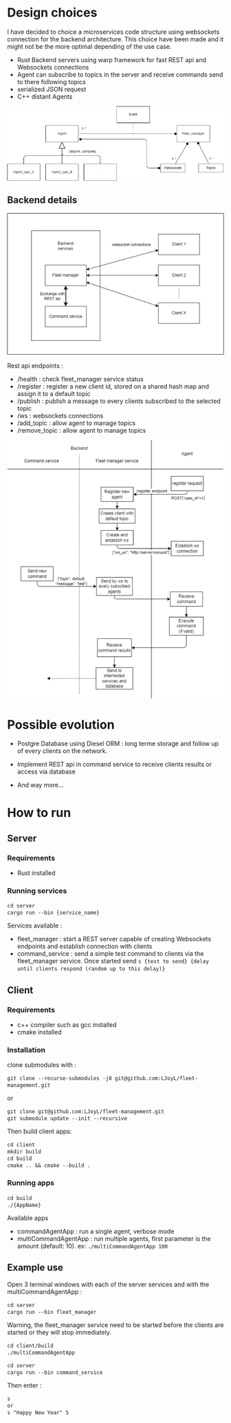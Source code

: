 # Design choices

I have decided to choice a microservices code structure using websockets connection for the backend architecture. This choice have been made and it might not be the more optimal depending of the use case.

- Rust Backend servers using warp framework for fast REST api and Websockets connections
- Agent can subscribe to topics in the server and receive commands send to there following topics
- serialized JSON request
- C++ distant Agents 

![design Diagram](design.png)

## Backend details

![implementation](implementation.png)

Rest api endpoints :

- /health : check fleet_manager service status
- /register : register a new client id, stored on a shared hash map and assign it to a default topic
- /publish : publish a message to every clients subscribed to the selected topic
- /ws : websockets connections
- /add_topic : allow agent to manage topics
- /remove_topic : allow agent to manage topics

![activity Diagram](activity.png)

# Possible evolution
- Postgre Database using Diesel ORM : long terme storage and follow up of every clients on the network.

- Implement REST api in command service to receive clients results or access via database

- And way more...

# How to run

## Server

### Requirements

- Rust installed

### Running services

```
cd server
cargo run --bin {service_name}
```

Services available :
- fleet_manager : start a REST server capable of creating Websockets endpoints and establish connection with clients
- command_service : send a simple test command to clients via the fleet_manager service. Once started send `s {text to send} {delay until clients respond (random up to this delay)}`

## Client

### Requirements

- c++ compiler such as gcc installed
- cmake installed

### Installation

clone submodules with :
```
git clone --recurse-submodules -j8 git@github.com:LJoyL/fleet-management.git
```
or
```
git clone git@github.com:LJoyL/fleet-management.git
git submodule update --init --recursive
```

Then build client apps:
```
cd client
mkdir build
cd build
cmake .. && cmake --build .
```

### Running apps
```
cd build
./{AppName}
```

Available apps
- commandAgentApp : run a single agent, verbose mode
- multiCommandAgentApp : run multiple agents, first parameter is the amount (default: 10). ex: `./multiCommandAgentApp 100`


## Example use

Open 3 terminal windows with each of the server services and with the multiCommandAgentApp :
```
cd server
cargo run --bin fleet_manager
```

Warning, the fleet_manager service need to be started before the clients are started or they will stop immediately.
```
cd client/build
./multiCommandAgentApp
```

```
cd server
cargo run --bin command_service
```
Then enter :
```
s
or
s "Happy New Year" 5
```